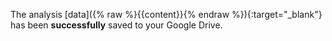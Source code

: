 The analysis [data]({% raw %}{{content}}{% endraw %}){:target="_blank"} has been __successfully__ saved to your Google Drive.